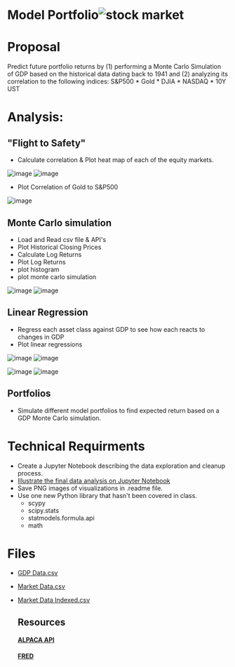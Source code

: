 # Model Portfolio![stock market](https://g.foolcdn.com/editorial/images/518050/stock-market-buy.jpg)

# Proposal
Predict future portfolio returns by 
(1) performing a Monte Carlo Simulation of GDP based on the historical data dating back to 1941 and 
(2) analyzing its correlation to the following indices: S&P500  * Gold  * DJIA  * NASDAQ  * 10Y UST
                      
# Analysis: 

   ## "Flight to Safety"  
   
   * Calculate correlation & Plot heat map of each of the equity markets.
  
      
![image](https://user-images.githubusercontent.com/70820754/99757381-7aec9a80-2aac-11eb-8d97-7d51d69e39bd.png)
![image](https://user-images.githubusercontent.com/70820754/99757602-fbab9680-2aac-11eb-9a94-899f02ca6eb4.png)

   * Plot Correlation of Gold to S&P500
   
 ![image](https://user-images.githubusercontent.com/70820754/99760960-2fd58600-2ab2-11eb-99ab-bfdfe14fd247.png)

   ## Monte Carlo simulation
   * Load and Read csv file & API's
   * Plot Historical Closing Prices
   * Calculate Log Returns
   * Plot Log Returns
   * plot histogram
   * plot monte carlo simulation
   
![image](https://user-images.githubusercontent.com/70820754/99760573-3dd6d700-2ab1-11eb-8671-afcbfe64aeca.png)
![image](https://user-images.githubusercontent.com/70820754/99760599-4b8c5c80-2ab1-11eb-9f96-cf6c7297f86b.png)

   ## Linear Regression 
   
   * Regress each asset class against GDP to see how each reacts to changes in GDP
   * Plot linear regressions
   
![image](https://user-images.githubusercontent.com/70820754/99759835-411d9300-2ab0-11eb-9b8f-c765ec446357.png)
![image](https://user-images.githubusercontent.com/70820754/99760195-627e7f00-2ab0-11eb-89df-554e442d931e.png)

![image](https://user-images.githubusercontent.com/70820754/99760221-71653180-2ab0-11eb-9a2f-f5aea3d93f05.png)
![image](https://user-images.githubusercontent.com/70820754/99760361-c86b0680-2ab0-11eb-8da6-d94d5ecd837b.png)

   ## Portfolios
   
   * Simulate different model portfolios to find expected return based on a GDP Monte Carlo simulation.
  
# Technical Requirments
  
   * Create a Jupyter Notebook describing the data exploration and cleanup process. 
   * [Illustrate the final data analysis on Jupyter Notebook](https://github.com/Dereksh/GDP-ETFs-and-a-Model-Portfolio/blob/main/Main_GDP_vs_Indices.ipynb)
   * Save PNG images of visualizations in .readme file.
   * Use one new Python library that hasn't been covered in class.
     * scypy
     * scipy.stats
     * statmodels.formula.api
     * math

# Files
  * [GDP Data.csv](Data/gdp_data.csv)
  * [Market Data.csv](Data/market_data_modified.csv)
  * [Market Data Indexed.csv](Data/Market_Data_Indexed.csv)
  
 


    ## Resources
      #### [ALPACA API](https://alpaca.markets/)
      #### [FRED](https://fred.stlouisfed.org/)      
